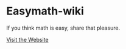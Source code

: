 # Easymath-wiki
 If you think math is easy, share that pleasure.
 
[Visit the Website](https://easymath-wiki.org/)
